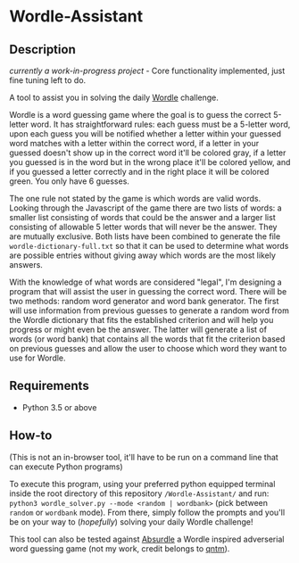 # Wordle-Assistant

## Description

*currently a work-in-progress project* - Core functionality implemented, just fine
tuning left to do.

A tool to assist you in solving the daily [Wordle](https://www.powerlanguage.co.uk/wordle/) challenge. 

Wordle is a word guessing game where the goal is to guess the correct 5-letter word.
It has straightforward rules: each guess must be a 5-letter word, upon each guess
you will be notified whether a letter within your guessed word matches with a letter
within the correct word, if a letter in your guessed doesn't show up in the correct
word it'll be colored gray, if a letter you guessed is in the word but in the wrong
place it'll be colored yellow, and if you guessed a letter correctly and in the
right place it will be colored green. You only have 6 guesses.

The one rule not stated by the game is which words are valid words. Looking through
the Javascript of the game there are two lists of words: a smaller list consisting of
words that could be the answer and a larger list consisting of allowable 5 letter words
that will never be the answer. They are mutually exclusive. Both lists have been
combined to generate the file `wordle-dictionary-full.txt` so that it can be used to
determine what words are possible entries without giving away which words are the most
likely answers.

With the knowledge of what words are considered "legal", I'm designing a program that
will assist the user in guessing the correct word. There will be two methods: random
word generator and word bank generator. The first will use information from previous
guesses to generate a random word from the Wordle dictionary that fits the established
criterion and will help you progress or might even be the answer. The latter will
generate a list of words (or word bank) that contains all the words that fit the
criterion based on previous guesses and allow the user to choose which word they want
to use for Wordle.

## Requirements

- Python 3.5 or above

## How-to

(This is not an in-browser tool, it'll have to be run on a command line that can execute Python programs)

To execute this program, using your preferred python equipped terminal inside the root directory of this
repository `/Wordle-Assistant/` and run:
`python3 wordle_solver.py --mode <random | wordbank>` (pick between `random` or `wordbank` mode).
From there, simply follow the prompts and you'll be on your way to (*hopefully*) solving your daily
Wordle challenge!

This tool can also be tested against [Absurdle](https://qntm.org/files/wordle/) a Wordle inspired
adverserial word guessing game (not my work, credit belongs to [qntm](https://qntm.org/)).
